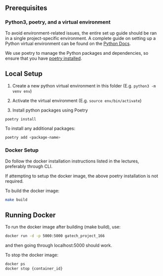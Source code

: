 ## Prerequisites
### Python3, poetry, and a virtual environment
To avoid environment-related issues, the entire set up guide should be ran in a single project-specific environment. A complete guide on setting up a Python virtual environment can be found on the [Python Docs](https://packaging.python.org/en/latest/guides/installing-using-pip-and-virtual-environments/#installing-virtualenv).

We use poetry to manage the Python packages and dependencies, so ensure that you have [poetry installed](https://python-poetry.org/docs/#installation).
## Local Setup

1. Create a new python virtual environment in this folder (E.g. `python3 -m venv env`)

2. Activate the virtual environment (E.g. `source env/bin/activate`)

3. Install python packages using Poetry

```bash
poetry install
```

To install any additional packages:

```bash
poetry add <package-name>
```

### Docker Setup
Do follow the docker installation instructions listed in the lectures, preferably through CLI.

If attempting to setup the docker image, the above poetry installation is not required.

To build the docker image:
```bash
make build
```

## Running Docker
To run the docker image after building (make build), use:

```bash
docker run -d -p 5000:5000 gatech_project_166
```

and then going through localhost:5000 should work.

To stop the docker image:

```bash
docker ps
docker stop {container_id}
```